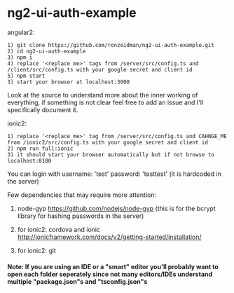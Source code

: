 # ng2-ui-auth-example

angular2:
```
1) git clone https://github.com/ronzeidman/ng2-ui-auth-example.git
2) cd ng2-ui-auth-example
3) npm i
4) replace '<replace me>' tags from /server/src/config.ts and /client/src/config.ts with your google secret and client id 
5) npm start
3) start your browser at localhost:3000
```

Look at the source to understand more about the inner working of everything, if something is not clear feel free to add an issue and I'll specifically document it.


ionic2:
```
1) replace '<replace me>' tag from /server/src/config.ts and CAHNGE_ME from /ionic2/src/config.ts with your google secret and client id
2) npm run full:ionic
3) it should start your browser automatically but if not browse to localhost:8100
```

You can login with username: 'test' password: 'testtest' (it is hardcoded in the server)

Few dependencies that may require more attention:

1) node-gyp https://github.com/nodejs/node-gyp (this is for the bcrypt library for hashing passwords in the server)

2) for ionic2: cordova and ionic http://ionicframework.com/docs/v2/getting-started/installation/

3) for ionic2: git

#### Note: If you are using an IDE or a "smart" editor you'll probably want to open each folder seperately since not many editors/IDEs understand multiple "package.json"s and "tsconfig.json"s 
